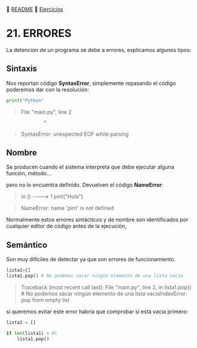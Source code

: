 :page_with_curl: [README](../README.md) :pencil: [Ejercicios](/tests/indicetests.md)

# 21. ERRORES

La detención de un programa se debe a errores, explicamos algunos tipos:

## Sintaxis

Nos reportan código **SyntaxError**, simplemente repasando el código poderemos dar con la resolución:
````python
print("Python"
````
>  File "main.py", line 2

                  ^
>SyntaxError: unexpected EOF while parsing
>
## Nombre
Se producen cuando el sistema interpreta que debe ejecutar alguna función, método... 

pero no lo encuentra definido. Devuelven el código **NameError**:



> <ipython-input-2-155163d628c2> in <module>()
> ----> 1 pint("Hola")

>NameError: name 'pint' is not defined

Normalmente estos errores sintácticos y de nombre son identificados por cualquier editor de código antes de la ejecución, 


## Semántico
Son muy difíciles de detectar ya que son errores de funcionamiento.

````python
lista1=[]
lista1.pop() # No podemos sacar ningún elemento de una lista vacía
````
>Traceback (most recent call last):
>  File "main.py", line 2, in <module>
>    lista1.pop() # No podemos sacar ningún elemento de una lista vacíaIndexError: pop from empty list


si queremos evitar este error habría que comprobar si está vacía primero:

````python
lista1 = []

if len(lista1) > 0:
    lista1.pop()
````
